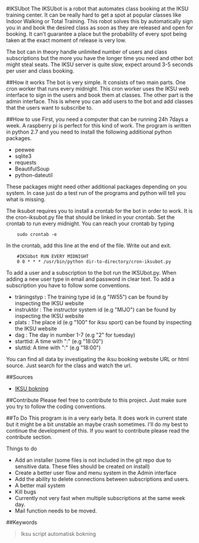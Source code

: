 #IKSUbot
The IKSUbot is a robot that automates class booking at the IKSU training center. It can be really hard to get a spot at popular classes like Indoor Walking or Total Training. This robot solves this by automatically sign you in and book the desired class as soon as they are released and open for booking. It can't guarantee a place but the probability of every spot being taken at the exact moment of release is very low.

The bot can in theory handle unlimited number of users and class subscriptions but the more you have the longer time you need and other bot might steal seats. The IKSU server is quite slow, expect around 3-5 seconds per user and class booking.

##How it works
The bot is very simple. It consists of two main parts. One cron worker that runs every midnight. This cron worker uses the IKSU web interface to sign in the users and book them at classes. The other part is the admin interface. This is where you can add users to the bot and add classes that the users want to subscribe to.

##How to use
First, you need a computer that can be running 24h 7days a week. A raspberry pi is perfect for this kind of work. The program is written in python 2.7 and you need to install the following additional python packages.

 - peewee
 - sqlite3
 - requests
 - BeautifulSoup
 - python-dateutil

These packages might need other additional packages depending on you system. In case just do a test run of the programs and python will tell you what is missing.

The iksubot requires you to install a crontab for the bot in order to work. It is the cron-iksubot.py file that should be linked in your crontab. Set the crontab to run every midnight. You can reach your crontab by typing

```
	sudo crontab -e
```
	
In the crontab, add this line at the end of the file. Write out and exit.

```
	#IKSUbot RUN EVERY MIDNIGHT
	0 0 * * * /usr/bin/python dir-to-directory/cron-iksubot.py
```

To add a user and a subscription to the bot run the IKSUbot.py. When adding a new user type in email and password in clear text. To add a subscription you have to follow some conventions.

 - träningstyp : The training type id (e.g "IW55") can be found by inspecting the IKSU website
 - instruktör : The instructor system id (e.g "MIJO") can be found by inspecting the IKSU website
 - plats : The place id (e.g "100" for iksu sport) can be found by inspecting the IKSU website
 - dag : The day in number 1-7 (e.g "2" for tuesday)
 - starttid: A time with ":" (e.g "18:00")
 - sluttid: A time with ":" (e.g "18:00")

You can find all data by investigating the iksu booking website URL or html source. Just search for the class and watch the url.

##Sources

 - [IKSU bokning](http://bokning.iksu.se)

##Contribute
Please feel free to contribute to this project. Just make sure you try to follow the coding conventions.

##To Do
This program is in a very early beta. It does work in current state but it might be a bit unstable an maybe crash sometimes. I'll do my best to continue the development of this. If you want to contribute please read the contribute section.

Things to do

 - Add an installer (some files is not included in the git repo due to sensitive data. These files should be created on install)
 - Create a better user flow and menu system in the Admin interface
 - Add the ability to delete connections between subscriptions and users.
 - A better mail system
 - Kill bugs
 - Currently not very fast when multiple subscriptions at the same week day.
 - Mail function needs to be moved.

##Keywords
> Iksu script automatisk bokning